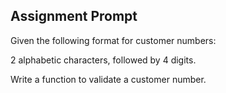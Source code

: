 ## Assignment Prompt

Given the following format for customer numbers:

2 alphabetic characters, followed by 4 digits.

Write a function to validate a customer number.
